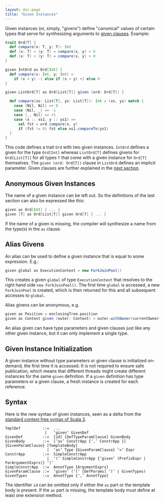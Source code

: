 ```yaml
---
layout: doc-page
title: "Given Instances"
---
```


Given instances (or, simply, "givens") define "canonical" values of certain types
that serve for synthesizing arguments to [given clauses](./given-clauses.md). Example:

```scala
trait Ord[T] {
  def compare(x: T, y: T): Int
  def (x: T) < (y: T) = compare(x, y) < 0
  def (x: T) > (y: T) = compare(x, y) > 0
}

given IntOrd as Ord[Int] {
  def compare(x: Int, y: Int) =
    if (x < y) -1 else if (x > y) +1 else 0
}

given ListOrd[T] as Ord[List[T]] given (ord: Ord[T]) {

  def compare(xs: List[T], ys: List[T]): Int = (xs, ys) match {
    case (Nil, Nil) => 0
    case (Nil, _) => -1
    case (_, Nil) => +1
    case (x :: xs1, y :: ys1) =>
      val fst = ord.compare(x, y)
      if (fst != 0) fst else xs1.compareTo(ys1)
  }
}
```
This code defines a trait `Ord` with two given instances. `IntOrd` defines
a given for the type `Ord[Int]` whereas `ListOrd[T]` defines givens
for `Ord[List[T]]` for all types `T` that come with a given instance for `Ord[T]` themselves.
The `given (ord: Ord[T])` clause in `ListOrd` defines an implicit parameter.
Given clauses are further explained in the [next section](./given-clauses.md).

## Anonymous Given Instances

The name of a given instance can be left out. So the definitions
of the last section can also be expressed like this:
```scala
given as Ord[Int] { ... }
given [T] as Ord[List[T]] given Ord[T] { ... }
```
If the name of a given is missing, the compiler will synthesize a name from
the type(s) in the `as` clause.

## Alias Givens

An alias can be used to define a given instance that is equal to some expression. E.g.:
```scala
given global as ExecutionContext = new ForkJoinPool()
```
This creates a given `global` of type `ExecutionContext` that resolves to the right
hand side `new ForkJoinPool()`.
The first time `global` is accessed, a new `ForkJoinPool` is created, which is then
returned for this and all subsequent accesses to `global`.

Alias givens can be anonymous, e.g.
```scala
given as Position = enclosingTree.position
given as Context given (outer: Context) = outer.withOwner(currentOwner)
```
An alias given can have type parameters and given clauses just like any other given instance, but it can only implement a single type.

## Given Instance Initialization

A given instance without type parameters or given clause is initialized on-demand, the first
time it is accessed. It is not required to ensure safe publication, which means that
different threads might create different instances for the same `given` definition.
If a `given` definition has type parameters or a given clause, a fresh instance is created for each reference.

## Syntax

Here is the new syntax of given instances, seen as a delta from the [standard context free syntax of Scala 3](../../internals/syntax.md).
```
TmplDef          ::=  ...
                  |   ‘given’ GivenDef
GivenDef         ::=  [id] [DefTypeParamClause] GivenBody
GivenBody        ::=  [‘as’ ConstrApp {‘,’ ConstrApp }] {GivenParamClause} [TemplateBody]
                   |  ‘as’ Type {GivenParamClause} ‘=’ Expr
ConstrApp        ::=  SimpleConstrApp
                   |  ‘(’ SimpleConstrApp {‘given’ (PrefixExpr | ParArgumentExprs)} ‘)’
SimpleConstrApp  ::=  AnnotType {ArgumentExprs}
GivenParamClause ::=  ‘given’ (‘(’ [DefParams] ‘)’ | GivenTypes)
GivenTypes       ::=  AnnotType {‘,’ AnnotType}
```
The identifier `id` can be omitted only if either the `as` part or the template body is present.
If the `as` part is missing, the template body must define at least one extension method.
